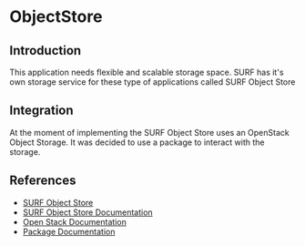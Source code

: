 # ObjectStore

## Introduction
This application needs flexible and scalable storage space. SURF has it's own storage service for these type of applications called SURF Object Store

## Integration
At the moment of implementing the SURF Object Store uses an OpenStack Object Storage. It was decided to use a package to interact with the storage.

## References
- [SURF Object Store](https://www.surf.nl/en/object-store-store-large-quantities-of-data)
- [SURF Object Store Documentation](https://swiftdocs.readthedocs.io/en/latest/)
- [Open Stack Documentation](https://wiki.openstack.org/wiki/Swift)
- [Package Documentation](https://github.com/mzur/laravel-openstack-swift)
